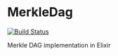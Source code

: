 MerkleDag
=========
[![Build Status](https://semaphoreci.com/api/v1/projects/a3073271-8eef-4768-86b7-f9ac2c991b1f/450269/badge.svg)](https://semaphoreci.com/zabirauf/ex_merkle_dag)      

Merkle DAG implementation in Elixir
